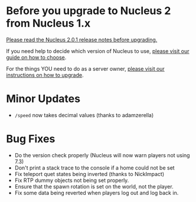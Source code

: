 # Before you upgrade to Nucleus 2 from Nucleus 1.x

[Please read the Nucleus 2.0.1 release notes before upgrading.](https://ore.spongepowered.org/Nucleus/Nucleus/versions/2.0.1)

If you need help to decide which version of Nucleus to use, [please visit our guide on how to choose](https://v2.nucleuspowered.org/docs/howto/version-choice.html).

For the things YOU need to do as a server owner, [please visit our instructions on how to upgrade](https://v2.nucleuspowered.org/docs/howto/migrate.html).

# Minor Updates

* `/speed` now takes decimal values (thanks to adamzerella)

# Bug Fixes

* Do the version check properly (Nucleus will now warn players not using 7.3)
* Don't print a stack trace to the console if a home could not be set
* Fix teleport quet states being inverted (thanks to NickImpact)
* Fix RTP dummy objects not being set properly.
* Ensure that the spawn rotation is set on the world, not the player.
* Fix some data being reverted when players log out and log back in.
